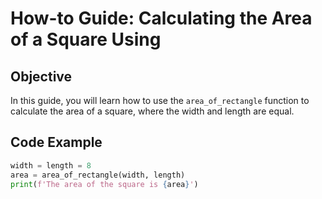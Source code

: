 # How-to Guide: Calculating the Area of a Square Using

## Objective
In this guide, you will learn how to use the `area_of_rectangle` function to calculate the area of a square, where the width and length are equal.

## Code Example
```python
width = length = 8
area = area_of_rectangle(width, length)
print(f'The area of the square is {area}')
```